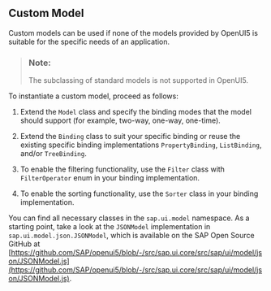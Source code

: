 <!-- loio91f1c7ef6f4d1014b6dd926db0e91070 -->

## Custom Model

Custom models can be used if none of the models provided by OpenUI5 is suitable for the specific needs of an application.

> ### Note:  
> The subclassing of standard models is not supported in OpenUI5.

To instantiate a custom model, proceed as follows:

1.  Extend the `Model` class and specify the binding modes that the model should support \(for example, two-way, one-way, one-time\).

2.  Extend the `Binding` class to suit your specific binding or reuse the existing specific binding implementations `PropertyBinding`, `ListBinding`, and/or `TreeBinding`.

3.  To enable the filtering functionality, use the `Filter` class with `FilterOperator` enum in your binding implementation.

4.  To enable the sorting functionality, use the `Sorter` class in your binding implementation.


You can find all necessary classes in the `sap.ui.model` namespace. As a starting point, take a look at the `JSONModel` implementation in `sap.ui.model.json.JSONModel`, which is available on the SAP Open Source GitHub at [https://github.com/SAP/openui5/blob/-/src/sap.ui.core/src/sap/ui/model/json/JSONModel.js](https://github.com/SAP/openui5/blob/-/src/sap.ui.core/src/sap/ui/model/json/JSONModel.js).


